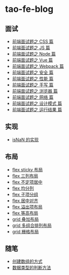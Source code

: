# tao-fe-blog

## 面试
- [前端面试题之 CSS 篇](https://github.com/taowuu/tao-fe-blog/blob/main/%E9%9D%A2%E8%AF%95/%E5%89%8D%E7%AB%AF%E9%9D%A2%E8%AF%95%E9%A2%98%E4%B9%8B%20CSS%20%E7%AF%87.md)
- [前端面试题之 JS 篇](https://github.com/taowuu/tao-fe-blog/blob/main/%E9%9D%A2%E8%AF%95/%E5%89%8D%E7%AB%AF%E9%9D%A2%E8%AF%95%E9%A2%98%E4%B9%8B%20JS%20%E7%AF%87.md)
- [前端面试题之 Node 篇](https://github.com/taowuu/tao-fe-blog/blob/main/%E9%9D%A2%E8%AF%95/%E5%89%8D%E7%AB%AF%E9%9D%A2%E8%AF%95%E9%A2%98%E4%B9%8B%20Node%20%E7%AF%87.md)
- [前端面试题之 Vue 篇](https://github.com/taowuu/tao-fe-blog/blob/main/%E9%9D%A2%E8%AF%95/%E5%89%8D%E7%AB%AF%E9%9D%A2%E8%AF%95%E9%A2%98%E4%B9%8B%20Vue%20%E7%AF%87.md)
- [前端面试题之 Webpack 篇](https://github.com/taowuu/tao-fe-blog/blob/main/%E9%9D%A2%E8%AF%95/%E5%89%8D%E7%AB%AF%E9%9D%A2%E8%AF%95%E9%A2%98%E4%B9%8B%20Webpack%20%E7%AF%87.md)
- [前端面试题之 安全 篇](https://github.com/taowuu/tao-fe-blog/blob/main/%E9%9D%A2%E8%AF%95/%E5%89%8D%E7%AB%AF%E9%9D%A2%E8%AF%95%E9%A2%98%E4%B9%8B%20%E6%80%A7%E8%83%BD%20%E7%AF%87.md)
- [前端面试题之 性能 篇](https://github.com/taowuu/tao-fe-blog/blob/main/%E9%9D%A2%E8%AF%95/%E5%89%8D%E7%AB%AF%E9%9D%A2%E8%AF%95%E9%A2%98%E4%B9%8B%20%E6%80%A7%E8%83%BD%20%E7%AF%87.md)
- [前端面试题之 手写 篇]()
- [前端面试题之 浏览器 篇](https://github.com/taowuu/tao-fe-blog/blob/main/%E9%9D%A2%E8%AF%95/%E5%89%8D%E7%AB%AF%E9%9D%A2%E8%AF%95%E9%A2%98%E4%B9%8B%20%E6%B5%8F%E8%A7%88%E5%99%A8%20%E7%AF%87.md)
- [前端面试题之 网络 篇](https://github.com/taowuu/tao-fe-blog/blob/main/%E9%9D%A2%E8%AF%95/%E5%89%8D%E7%AB%AF%E9%9D%A2%E8%AF%95%E9%A2%98%E4%B9%8B%20%E7%BD%91%E7%BB%9C%20%E7%AF%87.md)
- [前端面试题之 设计模式 篇]()
- [前端面试题之 运行结果 篇]()

## 实现
- [isNaN 的实现]()

## 布局
- [flex sticky 布局]()
- [flex 三列布局]()
- [flex 不定项居中]()
- [flex 均分列]()
- [flex 子项分组]()
- [flex 居中对齐]()
- [flex 溢出项布局]()
- [flex 等高布局]()
- [grid 叠加布局]()
- [grid 多组合排列布局]()
- [grid 栅格布局]()

## 随笔
- [创建数组的方式]()
- [数据类型的判断方法]()
